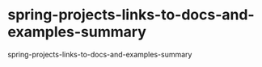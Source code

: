 # spring-projects-links-to-docs-and-examples-summary
spring-projects-links-to-docs-and-examples-summary
